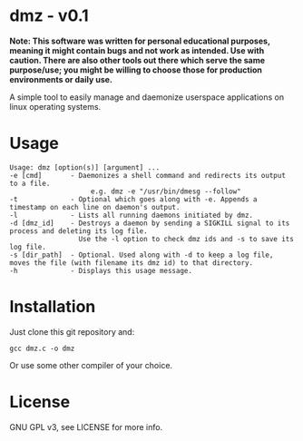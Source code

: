 dmz - v0.1
===========

**Note: This software was written for personal educational purposes, meaning 
it might contain bugs and not work as intended. Use with caution. There are 
also other tools out there which serve the same purpose/use; you might be 
willing to choose those for production environments or daily use.**

A simple tool to easily manage and daemonize userspace applications on 
linux operating systems.


# Usage
```
Usage: dmz [option(s)] [argument] ...
-e [cmd]       - Daemonizes a shell command and redirects its output to a file.
                    e.g. dmz -e "/usr/bin/dmesg --follow"
-t             - Optional which goes along with -e. Appends a timestamp on each line on daemon's output.
-l             - Lists all running daemons initiated by dmz.
-d [dmz_id]    - Destroys a daemon by sending a SIGKILL signal to its process and deleting its log file.
                 Use the -l option to check dmz ids and -s to save its log file.
-s [dir_path]  - Optional. Used along with -d to keep a log file, moves the file (with filename its dmz id) to that directory.
-h             - Displays this usage message.
```

# Installation
Just clone this git repository and:

```gcc dmz.c -o dmz```

Or use some other compiler of your choice.


# License
GNU GPL v3, see LICENSE for more info.
